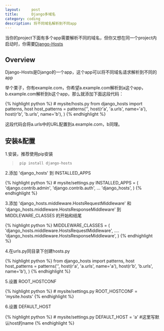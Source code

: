 ```yaml
---
layout:     post
title:      Django多域名
category: coding
description: 将不同域名解析到不同app
---
```

当你的project下面有多个app需要解析不同的域名，但你又想在同一个project内启动时，你需要[Django-Hosts]

##  Overview

Django-Hosts是Django的一个app，这个app可以将不同域名请求解析到不同的app

举个栗子，你有example.com，你希望a.example.com解析到a这个app，b.example.com解析到b这个app，那么就添加下面这段代码：

{% highlight python %}
    # mysite/hosts.py
    from django_hosts import patterns, host
    host_patterns = patterns('',
        host(r'a', 'a.urls', name='a'),
        host(r'b', 'b.urls', name='b'),
    )
{% endhighlight %}

这段代码会将a.urls中的URL配置到a.example.com，b同理。

## 安装&配置

1.安装，推荐使用pip安装

>      pip install django-hosts

2.添加 'django_hosts' 到 INSTALLED_APPS

{% highlight python %}
    # mysite/settings.py
    INSTALLED_APPS = (
        'django.contrib.admin',
        'django.contrib.auth',
        ...
        'django_hosts',
    )
{% endhighlight %}

3.添加 'django_hosts.middleware.HostsRequestMiddleware' 和 'django_hosts.middleware.HostsResponseMiddleware' 到 MIDDLEWARE_CLASSES 的开始和结尾

{% highlight python %}
    MIDDLEWARE_CLASSES = (
        'django_hosts.middleware.HostsRequestMiddleware',
        ....
        'django_hosts.middleware.HostsResponseMiddleware',
    )
{% endhighlight %}

4.在urls.py同目录下创建hosts.py

{% highlight python %}
    from django_hosts import patterns, host
    host_patterns = patterns('',
        host(r'a', 'a.urls', name='a'),
        host(r'b', 'b.urls', name='b'),
    )
{% endhighlight %}

5.设置 ROOT_HOSTCONF

{% highlight python %}
    # mysite/settings.py
    ROOT_HOSTCONF = 'mysite.hosts'
{% endhighlight %}

6.设置 DEFAULT_HOST

{% highlight python %}
    # mysite/settings.py
    DEFAULT_HOST = 'a'  #这里写默认host的name
{% endhighlight %}


[Django-hosts]: https://pypi.python.org/pypi/django-hosts
